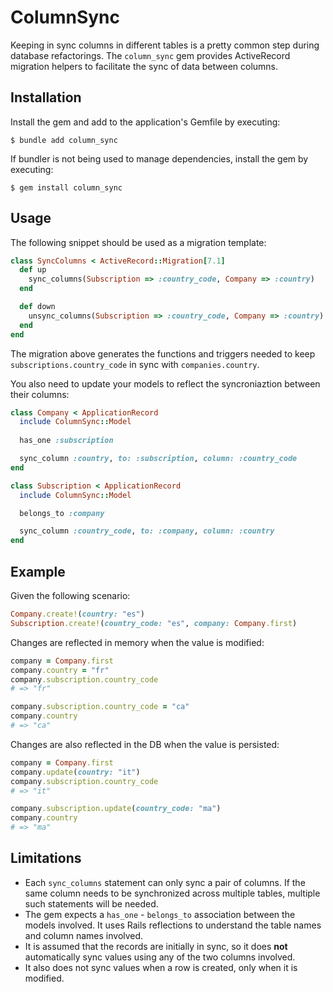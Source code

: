 # ColumnSync

Keeping in sync columns in different tables is a pretty common step during database refactorings. The
`column_sync` gem provides ActiveRecord migration helpers to facilitate the sync of data between
columns.

## Installation

Install the gem and add to the application's Gemfile by executing:

    $ bundle add column_sync

If bundler is not being used to manage dependencies, install the gem by executing:

    $ gem install column_sync

## Usage

The following snippet should be used as a migration template:

```ruby
class SyncColumns < ActiveRecord::Migration[7.1]
  def up
    sync_columns(Subscription => :country_code, Company => :country)
  end

  def down
    unsync_columns(Subscription => :country_code, Company => :country)
  end
end
```

The migration above generates the functions and triggers needed to keep `subscriptions.country_code` in sync with `companies.country`.

You also need to update your models to reflect the syncroniaztion between their columns:

```ruby
class Company < ApplicationRecord
  include ColumnSync::Model
  
  has_one :subscription

  sync_column :country, to: :subscription, column: :country_code
end

class Subscription < ApplicationRecord
  include ColumnSync::Model

  belongs_to :company

  sync_column :country_code, to: :company, column: :country
end
```

## Example

Given the following scenario:

```ruby
Company.create!(country: "es")
Subscription.create!(country_code: "es", company: Company.first)
```

Changes are reflected in memory when the value is modified:

```ruby
company = Company.first
company.country = "fr"
company.subscription.country_code
# => "fr"

company.subscription.country_code = "ca"
company.country
# => "ca"
```

Changes are also reflected in the DB when the value is persisted:

```ruby
company = Company.first
company.update(country: "it")
company.subscription.country_code
# => "it"

company.subscription.update(country_code: "ma")
company.country
# => "ma" 
```

## Limitations

- Each `sync_columns` statement can only sync a pair of columns. If the same column needs to be synchronized across multiple
  tables, multiple such statements will be needed.
- The gem expects a `has_one` - `belongs_to` association between the models involved. It uses Rails reflections to understand
  the table names and column names involved.
- It is assumed that the records are initially in sync, so it does **not** automatically sync values using any of the two 
  columns involved.
- It also does not sync values when a row is created, only when it is modified.